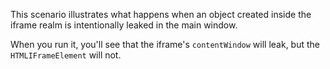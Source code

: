 This scenario illustrates what happens when an object created inside the iframe realm is intentionally leaked in the main window.

When you run it, you'll see that the iframe's `contentWindow` will leak, but the `HTMLIFrameElement` will not.

